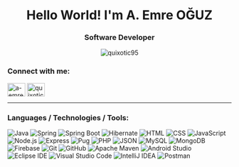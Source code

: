 <h1 align="center">Hello World! I'm A. Emre OĞUZ</h1>
<h3 align="center">Software Developer</h3>

<p align="center"> <img src="https://img.shields.io/github/followers/Quixotic95?style=social" alt="quixotic95" /> </p>

<h3 align="left">Connect with me:</h3>
<p align="left">
  <a href="https://linkedin.com/in/a-emre-oguz" target="blank"><img align="center" src="https://raw.githubusercontent.com/rahuldkjain/github-profile-readme-generator/master/src/images/icons/Social/linked-in-alt.svg" alt="a-emre-oguz" height="30" width="40" /></a>
  <a href="https://instagram.com/quixotic95" target="blank"><img align="center" src="https://raw.githubusercontent.com/rahuldkjain/github-profile-readme-generator/master/src/images/icons/Social/instagram.svg" alt="quixotic95" height="30" width="40" /></a>
</p>

<hr>

<h3 align="left">Languages / Technologies / Tools:</h3>
<p align="center">
  
![Java](https://img.shields.io/badge/-JAVA-007396?style=for-the-badge&logo=java&logoWidth=85&logoColor=white)
![Spring](https://img.shields.io/badge/-SPRING-6DB33F?style=for-the-badge&logo=spring&logoWidth=65&logoColor=white)
![Spring Boot](https://img.shields.io/badge/-SPRING%20BOOT-6DB33F?style=for-the-badge&logo=spring-boot&logoWidth=25&logoColor=white)
![Hibernate](https://img.shields.io/badge/-HIBERNATE-59666C?style=for-the-badge&logo=hibernate&logoWidth=40&logoColor=white)
![HTML](https://img.shields.io/badge/-HTML-E34F26?style=for-the-badge&logo=html5&logoWidth=85&logoColor=white)
![CSS](https://img.shields.io/badge/-CSS-1572B6?style=for-the-badge&logo=css3&logoWidth=95&logoColor=white)
![JavaScript](https://img.shields.io/badge/-JAVASCRIPT-F7DF1E?style=for-the-badge&logo=javascript&logoWidth=35&logoColor=white)
![Node.js](https://img.shields.io/badge/-NODE.JS-339933?style=for-the-badge&logo=nodedotjs&logoWidth=60&logoColor=white)
![Express](https://img.shields.io/badge/-EXPRESS-000000?style=for-the-badge&logo=express&logoWidth=60&logoColor=white)
![Pug](https://img.shields.io/badge/-PUG-A86454?style=for-the-badge&logo=pug&logoWidth=95&logoColor=white)
![PHP](https://img.shields.io/badge/-PHP-777BB4?style=for-the-badge&logo=php&logoWidth=95&logoColor=white)
![JSON](https://img.shields.io/badge/-JSON-000000?style=for-the-badge&logo=json&logoWidth=85&logoColor=white)
![MySQL](https://img.shields.io/badge/-MySQL-4479A1?style=for-the-badge&logo=mysql&logoWidth=75&logoColor=white)
![MongoDB](https://img.shields.io/badge/-MONGODB-47A248?style=for-the-badge&logo=mongodb&logoWidth=50&logoColor=white)
![Firebase](https://img.shields.io/badge/-FIREBASE-FFCA28?style=for-the-badge&logo=firebase&logoWidth=55&logoColor=white)
![Git](https://img.shields.io/badge/-GIT-F05032?style=for-the-badge&logo=git&logoWidth=95&logoColor=white)
![GitHub](https://img.shields.io/badge/-GITHUB-181717?style=for-the-badge&logo=github&logoWidth=65&logoColor=white)
![Apache Maven](https://img.shields.io/badge/-MAVEN-C71A36?style=for-the-badge&logo=apachemaven&logoWidth=75&logoColor=white)
![Android Studio](https://img.shields.io/badge/-ANDROID%20STUDIO-3DDC84?style=for-the-badge&logo=androidstudio&logoWidth=15&logoColor=white)
![Eclipse IDE](https://img.shields.io/badge/-ECLIPSE%20IDE-2C2255?style=for-the-badge&logo=eclipseide&logoWidth=35&logoColor=white)
![Visual Studio Code](https://img.shields.io/badge/-VS%20CODE-007ACC?style=for-the-badge&logo=visualstudiocode&logoWidth=60&logoColor=white)
![IntelliJ IDEA](https://img.shields.io/badge/-INTELLIJ-000000?style=for-the-badge&logo=intellijidea&logoWidth=60&logoColor=white)
![Postman](https://img.shields.io/badge/-POSTMAN-FF6C37?style=for-the-badge&logo=postman&logoWidth=55&logoColor=white)
  
</p>
